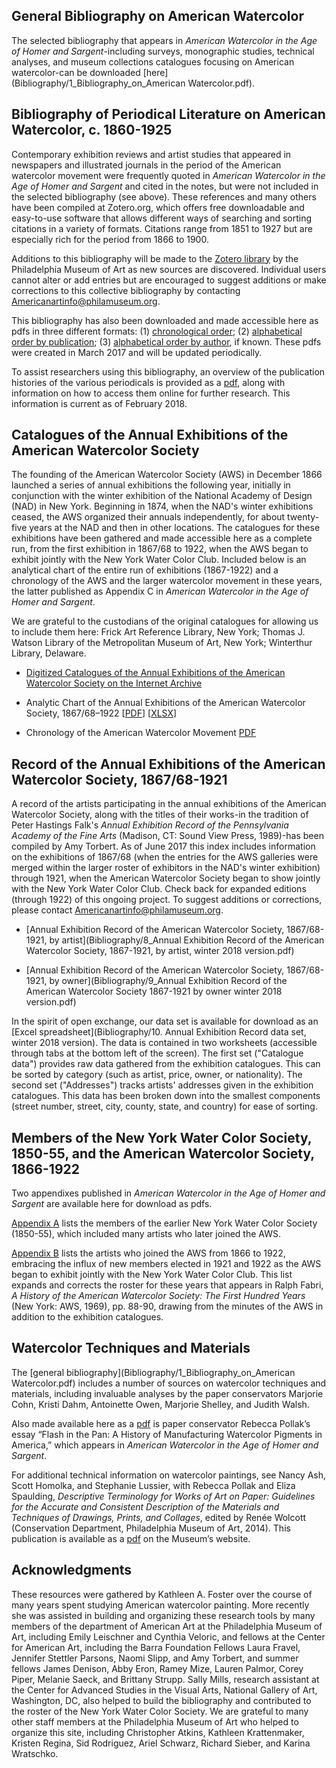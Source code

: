 ## General Bibliography on American Watercolor

The selected bibliography that appears in *American Watercolor in the Age of Homer and Sargent*-including surveys, monographic studies, technical analyses, and museum collections catalogues focusing on American watercolor-can be downloaded [here](Bibliography/1_Bibliography_on_American Watercolor.pdf). 

## Bibliography of Periodical Literature on American Watercolor, c. 1860-1925

Contemporary exhibition reviews and artist studies that appeared in newspapers and illustrated journals in the period of the American watercolor movement were frequently quoted in *American Watercolor in the Age of Homer and Sargent* and cited in the notes, but were not included in the selected bibliography (see above). These references and many others have been compiled at Zotero.org, which offers free downloadable and easy-to-use software that allows different ways of searching and sorting citations in a variety of formats. Citations range from 1851 to 1927 but are especially rich for the period from 1866 to 1900. 

Additions to this bibliography will be made to the [Zotero library](https://www.zotero.org/groups/174515/items) by the Philadelphia Museum of Art as new sources are discovered. Individual users cannot alter or add entries but are encouraged to suggest additions or make corrections to this collective bibliography by contacting [Americanartinfo@philamuseum.org](mailto:Americanartinfo@philamuseum.org).

This bibliography has also been downloaded and made accessible here as pdfs in three different formats: (1) [chronological order](Bibliography/2_Bibliography_of_Periodical_Literature_by_date.pdf); (2) [alphabetical order by publication](Bibliography/3_Bibliography_of_Periodical_Literature_by_publication.pdf); (3) [alphabetical order by author](Bibliography/4_Bibliography_of_Periodical_Literature_by_author.pdf), if known. These pdfs were created in March 2017 and will be updated periodically. 

To assist researchers using this bibliography, an overview of the publication histories of the various periodicals is provided as a [pdf](Bibliography/5_Bibliography_of_Periodical_Literature_Source_Notes.pdf), along with information on how to access them online for further research. This information is current as of February 2018.

## Catalogues of the Annual Exhibitions of the American Watercolor Society

The founding of the American Watercolor Society (AWS) in December 1866 launched a series of annual exhibitions the following year, initially in conjunction with the winter exhibition of the National Academy of Design (NAD) in New York. Beginning in 1874, when the NAD's winter exhibitions ceased, the AWS organized their annuals independently, for about twenty-five years at the NAD and then in other locations. The catalogues for these exhibitions have been gathered and made accessible here as a complete run, from the first exhibition in 1867/68 to 1922, when the AWS began to exhibit jointly with the New York Water Color Club. Included below is an analytical chart of the entire run of exhibitions (1867-1922) and a chronology of the AWS and the larger watercolor movement in these years, the latter published as Appendix C in *American Watercolor in the Age of Homer and Sargent*.

We are grateful to the custodians of the original catalogues for allowing us to include them here: Frick Art Reference Library, New York; Thomas J. Watson Library of the Metropolitan Museum of Art, New York; Winterthur Library, Delaware.

* [Digitized Catalogues of the Annual Exhibitions of the American Watercolor Society on the Internet Archive](https://archive.org/details/americanwatercolorsociety)

* Analytic Chart of the Annual Exhibitions of the American Watercolor Society, 1867/68–1922 [[PDF](Bibliography/6_Analytic_Chart_of_the_Annual_Exhibitions_of_the_AWS.pdf)] [[XLSX](Bibliography/6_Analytic_Chart_of_the_Annual_Exhibitions_of_the_AWS.xlsx)]

* Chronology of the American Watercolor Movement [PDF](Bibliography/7_Appendix_C_Chronology_of_the_American_Watercolor_Movement.pdf)

## Record of the Annual Exhibitions of the American Watercolor Society, 1867/68-1921

A record of the artists participating in the annual exhibitions of the American Watercolor Society, along with the titles of their works-in the tradition of Peter Hastings Falk's *Annual Exhibition Record of the Pennsylvania Academy of the Fine Arts* (Madison, CT: Sound View Press, 1989)-has been compiled by Amy Torbert. As of June 2017 this index includes information on the exhibitions of 1867/68 (when the entries for the AWS galleries were merged within the larger roster of exhibitors in the NAD's winter exhibition) through 1921, when the American Watercolor Society began to show jointly with the New York Water Color Club. Check back for expanded editions (through 1922) of this ongoing project. To suggest additions or corrections, please contact [Americanartinfo@philamuseum.org](mailto:Americanartinfo@philamuseum.org).

* [Annual Exhibition Record of the American Watercolor Society, 1867/68-1921, by artist](Bibliography/8_Annual Exhibition Record of the American Watercolor Society, 1867-1921, by artist, winter 2018 version.pdf)


* [Annual Exhibition Record of the American Watercolor Society, 1867/68-1921, by owner](Bibliography/9_Annual Exhibition Record of the American Watercolor Society 1867-1921 by owner winter 2018 version.pdf)


In the spirit of open exchange, our data set is available for download as an [Excel spreadsheet](Bibliography/10. Annual Exhibition Record data set, winter 2018 version). The data is contained in two worksheets (accessible through tabs at the bottom left of the screen). The first set ("Catalogue data") provides raw data gathered from the exhibition catalogues. This can be sorted by category (such as artist, price, owner, or nationality). The second set ("Addresses") tracks artists' addresses given in the exhibition catalogues. This data has been broken down into the smallest components (street number, street, city, county, state, and country) for ease of sorting.

## Members of the New York Water Color Society, 1850-55, and the American Watercolor Society, 1866-1922

Two appendixes published in *American Watercolor in the Age of Homer and Sargent* are available here for download as pdfs. 

[Appendix A](Bibliography/11_Appendix_A_Members_of_the_New_York_Water_Color_Society.pdf) lists the members of the earlier New York Water Color Society (1850-55), which included many artists who later joined the AWS. 

[Appendix B](Bibliography/12_Appendix_B_Members_of_the_American_Watercolor_Society.pdf) lists the artists who joined the AWS from 1866 to 1922, embracing the influx of new members elected in 1921 and 1922 as the AWS began to exhibit jointly with the New York Water Color Club. This list expands and corrects the roster for these years that appears in Ralph Fabri, *A History of the American Watercolor Society: The First Hundred Years* (New York: AWS, 1969), pp. 88-90, drawing from the minutes of the AWS in addition to the exhibition catalogues. 

## Watercolor Techniques and Materials

The [general bibliography](Bibliography/1_Bibliography_on_American Watercolor.pdf) includes a number of sources on watercolor techniques and materials, including invaluable analyses by the paper conservators Marjorie Cohn, Kristi Dahm, Antoinette Owen, Marjorie Shelley, and Judith Walsh. 

Also made available here as a [pdf](Bibliography/13_Pollak_A_History_of_Manufacturing_Watercolor_Paint_in_America.pdf) is paper conservator Rebecca Pollak’s essay “Flash in the Pan: A History of Manufacturing Watercolor Pigments in America,” which appears in *American Watercolor in the Age of Homer and Sargent*.

For additional technical information on watercolor paintings, see Nancy Ash, Scott Homolka, and Stephanie Lussier, with Rebecca Pollak and Eliza Spaulding, *Descriptive Terminology for Works of Art on Paper: Guidelines for the Accurate and Consistent Description of the Materials and Techniques of Drawings, Prints, and Collages*, edited by Renée Wolcott (Conservation Department, Philadelphia Museum of Art, 2014). This publication is available as a [pdf](https://www.philamuseum.org/doc_downloads/conservation/DescriptiveTerminologyforArtonPaper.pdf) on the Museum’s website. 

## Acknowledgments

These resources were gathered by Kathleen A. Foster over the course of many years spent studying American watercolor painting. More recently she was assisted in building and organizing these research tools by many members of the department of American Art at the Philadelphia Museum of Art, including Emily Leischner and Cynthia Veloric, and fellows at the Center for American Art, including the Barra Foundation Fellows Laura Fravel, Jennifer Stettler Parsons, Naomi Slipp, and Amy Torbert, and summer fellows James Denison, Abby Eron, Ramey Mize, Lauren Palmor, Corey Piper, Melanie Saeck, and Brittany Strupp. Sally Mills, research assistant at the Center for Advanced Studies in the Visual Arts, National Gallery of Art, Washington, DC, also helped to build the bibliography and contributed to the roster of the New York Water Color Society. We are grateful to many other staff members at the Philadelphia Museum of Art who helped to organize this site, including Christopher Atkins, Kathleen Krattenmaker, Kristen Regina, Sid Rodriguez, Ariel Schwarz, Richard Sieber, and Karina Wratschko. 
